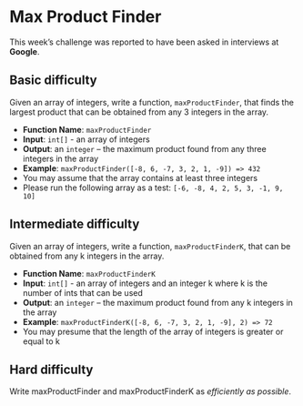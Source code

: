 # Max Product Finder

This week’s challenge was reported to have been asked in interviews at **Google**.

## Basic difficulty

Given an array of integers, write a function, `maxProductFinder`, that finds the largest product that can be obtained from any 3 integers in the array.

* **Function Name**: `maxProductFinder`
* **Input**: `int[]` - an array of integers
* **Output**: an `integer` – the maximum product found from any three integers in the array
* **Example**: `maxProductFinder([-8, 6, -7, 3, 2, 1, -9]) => 432`
* You may assume that the array contains at least three integers
* Please run the following array as a test: `[-6, -8, 4, 2, 5, 3, -1, 9, 10]`

## Intermediate difficulty

Given an array of integers, write a function, `maxProductFinderK`, that can be obtained from any k integers in the array.

* **Function Name**: `maxProductFinderK`
* **Input**: `int[]` - an array of integers and an integer k where k is the number of ints that can be used
* **Output**: an `integer` – the maximum product found from any k integers in the array
* **Example**: `maxProductFinderK([-8, 6, -7, 3, 2, 1, -9], 2) => 72`
* You may presume that the length of the array of integers is greater or equal to k

## Hard difficulty

Write maxProductFinder and maxProductFinderK as *efficiently as possible*.

